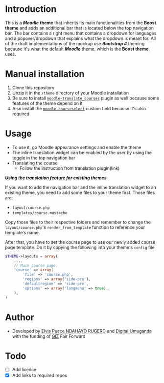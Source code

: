 **Introduction**
=

This is a ***Moodle*** **theme** that inherits its main functionalities from the **Boost theme** and adds an additional bar that is located below the top navigation bar. The bar contains a right menu that contains a dropdown for languages and a popover/dropdown that explains what the dropdown is meant for. All of the draft implementations of the mockup use ***Bootstrap 4*** theming because it's what the default ***Moodle*** theme, which is the **Boost theme**, uses.

**Manual installation**
=
1. Clone this repository
2. Unzip it in the ``/theme`` directory of your Moodle installation
3. Be sure to install [``moodle-translate_courses``](https://github.com/Digital-Umuganda/moodle-translate_courses) plugin as well because some features of the theme depend on it
4. Also install the [``moodle-courseselect``](https://github.com/Digital-Umuganda/moodle-courseselect) custom field because it's also required

**Usage**
=
- To use it, go Moodle appearance settings and enable the theme
- The inline translation widget can be enabled by the user by using the toggle in the top navigation bar
- Translating the course
  - Follow the instruction from translation plugin(link)

***Using the translation feature for existing themes***

If you want to add the navigation bar and the inline translation widget to an existing theme, you need to add some files to your theme first. Those files are:

- ``layout/course.php``
- ``templates/course.mustache``

Copy those files to their respective folders and remember to change the ``layout/course.php``'s ``render_from_template`` function to reference your template's name.

After that, you have to set the course page to use our newly added course page template. Do it by copying the following into your theme's ``config`` file.

```php
$THEME->layouts = array(
    ....
    // Main course page.
    'course' => array(
        'file' => 'course.php',
        'regions' => array('side-pre'),
        'defaultregion' => 'side-pre',
        'options' => array('langmenu' => true),
    ),
)
```

**Author**
=
- Developed by [Elvis Peace NDAHAYO RUGERO](https://github.com/nrep) and [Digital Umuganda](https://github.com/Digital-Umuganda) with the funding of [GIZ](https://www.giz.de) Fair Forward

**Todo**
=
- [ ] Add licence
- [x] Add links to required repos